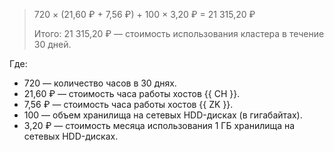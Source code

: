   > 720 × (21,60&nbsp;₽ + 7,56&nbsp;₽) + 100&nbsp;×&nbsp;3,20&nbsp;₽ = 21&nbsp;315,20&nbsp;₽
  >
  > Итого: 21&nbsp;315,20&nbsp;₽ — стоимость использования кластера в течение 30 дней.
  
  Где:
  * 720 — количество часов в 30 днях.
  * 21,60&nbsp;₽ — стоимость часа работы хостов {{ CH }}.
  * 7,56&nbsp;₽ — стоимость часа работы хостов {{ ZK }}.
  * 100 — объем хранилища на сетевых HDD-дисках (в гигабайтах).
  * 3,20&nbsp;₽ — стоимость месяца использования 1 ГБ хранилища на сетевых HDD-дисках.